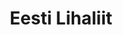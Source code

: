 ---
title: Eesti Lihaliit
title_en: Eesti Lihaliit
maintainer_name:
maintainer_email:
description: ''
twitter: ''
---